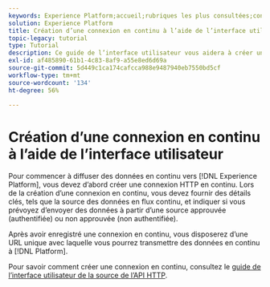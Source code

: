 ```yaml
---
keywords: Experience Platform;accueil;rubriques les plus consultées;connexion en continu;créer une connexion en continu;guide de l’interface utilisateur;tutoriel;créer une connexion en continu;ingestion en continu;ingestion ;
solution: Experience Platform
title: Création d’une connexion en continu à l’aide de l’interface utilisateur
topic-legacy: tutorial
type: Tutorial
description: Ce guide de l’interface utilisateur vous aidera à créer une connexion en continu à l’aide d’Adobe Experience Platform.
exl-id: af485890-61b1-4c83-8af9-a55e8ed6d69a
source-git-commit: 5d449c1ca174cafcca988e9487940eb7550bd5cf
workflow-type: tm+mt
source-wordcount: '134'
ht-degree: 56%

---
```


# Création d’une connexion en continu à l’aide de l’interface utilisateur

Pour commencer à diffuser des données en continu vers [!DNL Experience Platform], vous devez d’abord créer une connexion HTTP en continu. Lors de la création d’une connexion en continu, vous devez fournir des détails clés, tels que la source des données en flux continu, et indiquer si vous prévoyez d’envoyer des données à partir d’une source approuvée (authentifiée) ou non approuvée (non authentifiée).

Après avoir enregistré une connexion en continu, vous disposerez d’une URL unique avec laquelle vous pourrez transmettre des données en continu à [!DNL Platform].

Pour savoir comment créer une connexion en continu, consultez le [guide de l’interface utilisateur de la source de l’API HTTP](../../sources/tutorials/ui/create/streaming/http.md).
